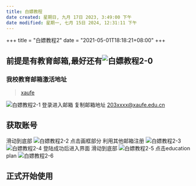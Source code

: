```yaml
---
title: 白嫖教程
date created: 星期日, 九月 17日 2023, 3:49:00 下午
date modified: 星期一, 七月 15日 2024, 12:31:11 下午
---
```

+++
title = "白嫖教程2"
date = "2021-05-01T18:18:21+08:00"
+++
## 前提是有教育邮箱,最好还有![白嫖教程2-0](https://everrwsr.github.io/tech/assets/白嫖教程2-0.png)

### 我校教育邮箱激活地址
> [xaufe](https://cas.xaufe.edu.cn/)

![白嫖教程2-1](https://everrwsr.github.io/tech/assets/白嫖教程2-1.png)
登录进入邮箱
复制邮箱地址
203xxxx@xaufe.edu.cn


## 获取账号

滑动到底部
![白嫖教程2-2](https://everrwsr.github.io/tech/assets/白嫖教程2-2.png)
点击画框部分
利用其他邮箱注册
![白嫖教程2-3](https://everrwsr.github.io/tech/assets/白嫖教程2-3.png)
![白嫖教程2-4](https://everrwsr.github.io/tech/assets/白嫖教程2-4.png)
登陆成功后进入界面
滑动到底部
![白嫖教程2-5](https://everrwsr.github.io/tech/assets/白嫖教程2-5.png)
点击education plan
![白嫖教程2-6](https://everrwsr.github.io/tech/assets/白嫖教程2-6.png)

## 正式开始使用

